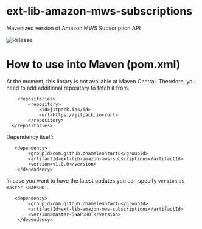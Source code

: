 # ext-lib-amazon-mws-subscriptions
Mavenized version of Amazon MWS Subscription API

![Release](https://jitpack.io/v/ChameleonTartu/ext-lib-amazon-mws-subscriptions.svg)

# How to use into Maven (pom.xml)

At the moment, this library is not available at Maven Central.
Therefore, you need to add additional repository to fetch it from.

```
	<repositories>
		<repository>
		    <id>jitpack.io</id>
		    <url>https://jitpack.io</url>
		</repository>
  </repositories>
```

Dependency itself:
```
   <dependency>
	    <groupId>com.github.chameleontartu</groupId>
	    <artifactId>ext-lib-amazon-mws-subscriptions</artifactId>
	    <version>v1.0.0</version>
	</dependency>
```

In case you want to have the latest updates you can specify `version` as `master-SNAPSHOT`.
```
   <dependency>
	    <groupId>com.github.chameleontartu</groupId>
	    <artifactId>ext-lib-amazon-mws-subscriptions</artifactId>
	    <version>master-SNAPSHOT</version>
	</dependency>
```
